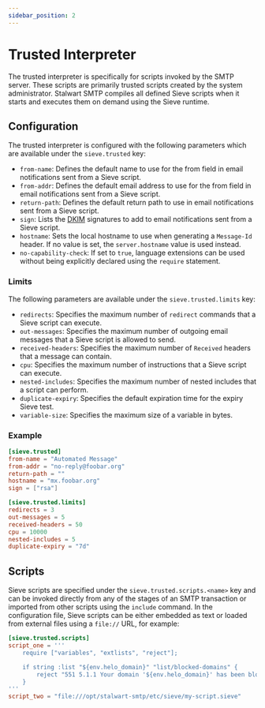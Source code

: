 ```yaml
---
sidebar_position: 2
---
```


# Trusted Interpreter

The trusted interpreter is specifically for scripts invoked by the SMTP server. These scripts are primarily trusted scripts created by the system administrator.
Stalwart SMTP compiles all defined Sieve scripts when it starts and executes them on demand using the Sieve runtime.

## Configuration

The trusted interpreter is configured with the following parameters which are available under the `sieve.trusted` key:

- `from-name`: Defines the default name to use for the from field in email notifications sent from a Sieve script.
- `from-addr`: Defines the default email address to use for the from field in email notifications sent from a Sieve script.
- `return-path`: Defines the default return path to use in email notifications sent from a Sieve script.
- `sign`: Lists the [DKIM](/docs/smtp/authentication/dkim/overview) signatures to add to email notifications sent from a Sieve script.
- `hostname`: Sets the local hostname to use when generating a `Message-Id` header. If no value is set, the `server.hostname` value is used instead.
- `no-capability-check`: If set to `true`, language extensions can be used without being explicitly declared using the `require` statement.

### Limits

The following parameters are available under the `sieve.trusted.limits` key:

- `redirects`: Specifies the maximum number of `redirect` commands that a Sieve script can execute.
- `out-messages`: Specifies the maximum number of outgoing email messages that a Sieve script is allowed to send.
- `received-headers`: Specifies the maximum number of `Received` headers that a message can contain.
- `cpu`: Specifies the maximum number of instructions that a Sieve script can execute.
- `nested-includes`: Specifies the maximum number of nested includes that a script can perform.
- `duplicate-expiry`: Specifies the default expiration time for the expiry Sieve test.
- `variable-size`: Specifies the maximum size of a variable in bytes.

### Example

```toml
[sieve.trusted]
from-name = "Automated Message"
from-addr = "no-reply@foobar.org"
return-path = ""
hostname = "mx.foobar.org"
sign = ["rsa"]

[sieve.trusted.limits]
redirects = 3
out-messages = 5
received-headers = 50
cpu = 10000
nested-includes = 5
duplicate-expiry = "7d"
```

## Scripts

Sieve scripts are specified under the `sieve.trusted.scripts.<name>` key and can be invoked directly from any of the stages of an SMTP transaction or imported from other scripts using the `include` command. In the configuration file, Sieve scripts can be either embedded as text or loaded from external files using a `file://` URL, for example:

```toml
[sieve.trusted.scripts]
script_one = '''
    require ["variables", "extlists", "reject"];

    if string :list "${env.helo_domain}" "list/blocked-domains" {
        reject "551 5.1.1 Your domain '${env.helo_domain}' has been blocklisted.";
    }
'''
script_two = "file:///opt/stalwart-smtp/etc/sieve/my-script.sieve"
```

